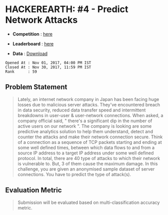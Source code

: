 # HACKEREARTH: #4 - Predict Network Attacks
- **Competition** : [here](https://www.hackerearth.com/challenge/competitive/machine-learning-challenge-4/machine-learning/sample/)

- **Leaderboard** : [here](https://www.hackerearth.com/challenge/competitive/machine-learning-challenge-4/leaderboard/)

- **Data**        : [Download](https://he-s3.s3.amazonaws.com/media/hackathon/machine-learning-challenge-4/sample/c771afa0-c-HackerEarthML4Updated.zip)

```
Opened At : Nov 01, 2017, 04:00 PM IST
Closed At : Nov 30, 2017, 11:59 PM IST
Rank      : 59
```

## Problem Statement
> Lately, an internet network company in Japan has been facing huge losses due to malicious server attacks. They've encountered breach in data security, reduced data transfer speed and intermittent breakdowns in user-user & user-network connections. When asked, a company official said, " there's a significant dip in the number of active users on our network ". The company is looking are some predictive analytics solution to help them understand, detect and counter the attacks and make their network connection secure. Think of a connection as a sequence of TCP packets starting and ending at some well defined times, between which data flows to and from a source IP address to a target IP address under some well defined protocol. In total, there are 40 type of attacks to which their network is vulnerable to. But, 3 of them cause the maximum damage. In this challenge, you are given an anonymised sample dataset of server connections. You have to predict the type of attack(s).

## Evaluation Metric
> Submission will be evaluated based on multi-classification accuracy metric.
